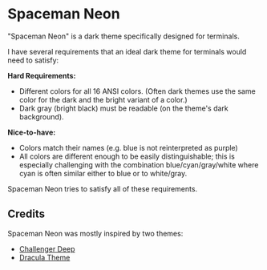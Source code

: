 # Spaceman Neon

"Spaceman Neon" is a dark theme specifically designed for terminals.

I have several requirements that an ideal dark theme for terminals would need to satisfy:

**Hard Requirements:**

* Different colors for all 16 ANSI colors. (Often dark themes use the same color for the dark and the bright variant of a color.)
* Dark gray (bright black) must be readable (on the theme's dark background).

**Nice-to-have:**

* Colors match their names (e.g. blue is not reinterpreted as purple)
* All colors are different enough to be easily distinguishable; this is especially challenging with the combination blue/cyan/gray/white where cyan is often similar either to blue or to white/gray.

Spaceman Neon tries to satisfy all of these requirements.

## Credits

Spaceman Neon was mostly inspired by two themes:

* [Challenger Deep](https://github.com/challenger-deep-theme/)
* [Dracula Theme](https://draculatheme.com/)
